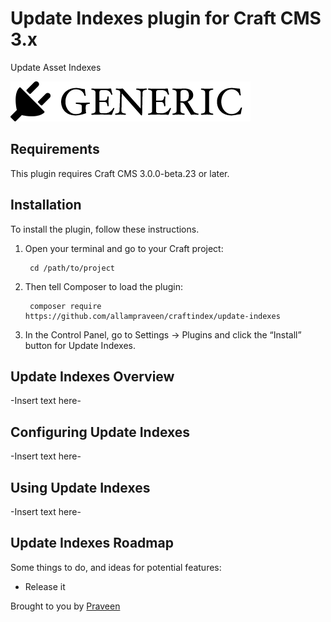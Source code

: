 # Update Indexes plugin for Craft CMS 3.x

Update Asset Indexes

![Screenshot](resources/img/plugin-logo.png)

## Requirements

This plugin requires Craft CMS 3.0.0-beta.23 or later.

## Installation

To install the plugin, follow these instructions.

1. Open your terminal and go to your Craft project:

        cd /path/to/project

2. Then tell Composer to load the plugin:

        composer require https://github.com/allampraveen/craftindex/update-indexes

3. In the Control Panel, go to Settings → Plugins and click the “Install” button for Update Indexes.

## Update Indexes Overview

-Insert text here-

## Configuring Update Indexes

-Insert text here-

## Using Update Indexes

-Insert text here-

## Update Indexes Roadmap

Some things to do, and ideas for potential features:

* Release it

Brought to you by [Praveen](smsglobal.com)
